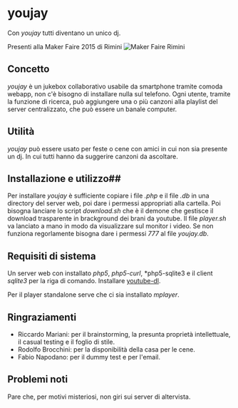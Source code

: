 # youjay

Con *youjay* tutti diventano un unico dj.

Presenti alla Maker Faire 2015 di Rimini
![Maker Faire Rimini](https://static.wixstatic.com/media/efa623_ccdf135099c34702a6e9c068b8415a88.gif)

## Concetto ##
*youjay* è un jukebox collaborativo usabile da smartphone tramite comoda webapp, non c'è bisogno di installare nulla sul telefono.
Ogni utente, tramite la funzione di ricerca, può aggiungere una o più canzoni alla playlist del server centralizzato, che può
essere un banale computer.

## Utilità ##
*youjay* può essere usato per feste o cene con amici in cui non sia presente un dj. In cui tutti hanno da suggerire canzoni da ascoltare. 

## Installazione  e utilizzo##
Per installare *youjay* è sufficiente copiare i file *.php* e il file *.db* in una directory del server web, poi dare i permessi appropriati alla cartella.
Poi bisogna lanciare lo script *download.sh* che è il demone che gestisce il download trasparente in brackground dei brani da youtube.
Il file *player.sh* va lanciato a mano in modo da visualizzare sul monitor i video.
Se non funziona regorlamente bisogna dare i permessi *777* al file *youjay.db*.

## Requisiti di sistema ##
Un server web con installato *php5*, *php5-curl*, *php5-sqlite3 e il client *sqlite3* per la riga di comando.
Installare [youtube-dl](https://github.com/rg3/youtube-dl).

Per il player standalone serve che ci sia installato *mplayer*.

## Ringraziamenti ##
* Riccardo Mariani: per il brainstorming, la presunta proprietà intellettuale, il casual testing e il foglio di stile.
* Rodolfo Brocchini: per la disponibilità della casa per le cene.
* Fabio Napodano: per il dummy test e per l'email.

## Problemi noti ##
Pare che, per motivi misteriosi, non giri sui server di altervista.
